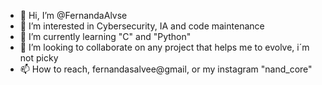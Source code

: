 - 👋 Hi, I’m @FernandaAlvse
- 👀 I’m interested in Cybersecurity, IA and code maintenance
- 🌱 I’m currently learning "C" and "Python"
- 💞️ I’m looking to collaborate on any project that helps me to evolve, i´m not picky 
- 📫 How to reach, fernandasalvee@gmail, or my instagram "nand_core"

<!---
FernandaAlvse/FernandaAlvse is a ✨ special ✨ repository because its `README.md` (this file) appears on your GitHub profile.
You can click the Preview link to take a look at your changes.
--->

